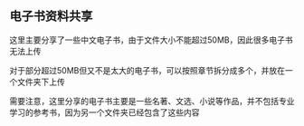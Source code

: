 ## 电子书资料共享

这里主要分享了一些中文电子书，由于文件大小不能超过50MB，因此很多电子书无法上传

对于部分超过50MB但又不是太大的电子书，可以按照章节拆分成多个，并放在一个文件夹下上传

需要注意，这里分享的电子书主要是一些名著、文选、小说等作品，并不包括专业学习的参考书，因为另一个文件夹已经包含了这些内容

